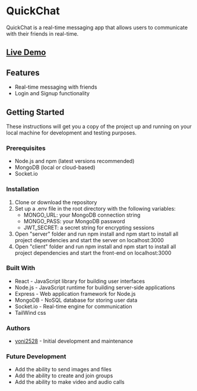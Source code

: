 # QuickChat
QuickChat is a real-time messaging app that allows users to communicate with their friends in real-time.

## [Live Demo](https://radiant-ganache-5a0f50.netlify.app/)

## Features
- Real-time messaging with friends
- Login and Signup functionality

## Getting Started
These instructions will get you a copy of the project up and running on your local machine for development and testing purposes.

### Prerequisites
- Node.js and npm (latest versions recommended)
- MongoDB (local or cloud-based)
- Socket.io

### Installation
1. Clone or download the repository
2. Set up a .env file in the root directory with the following variables:
    - MONGO_URL: your MongoDB connection string
    - MONGO_PASS: your MongoDB password
    - JWT_SECRET: a secret string for encrypting sessions
3. Open "server" folder and run npm install and npm start to install all project dependencies and start the server on localhost:3000
4. Open "client" folder and run npm install and npm start to install all project dependencies and start the front-end on localhost:3000

### Built With
- React - JavaScript library for building user interfaces
- Node.js - JavaScript runtime for building server-side applications
- Express - Web application framework for Node.js
- MongoDB - NoSQL database for storing user data
- Socket.io - Real-time engine for communication
- TailWind css

### Authors
- [yoni2528](https://github.com/yoni2528) - Initial development and maintenance

### Future Development
- Add the ability to send images and files
- Add the ability to create and join groups
- Add the ability to make video and audio calls
